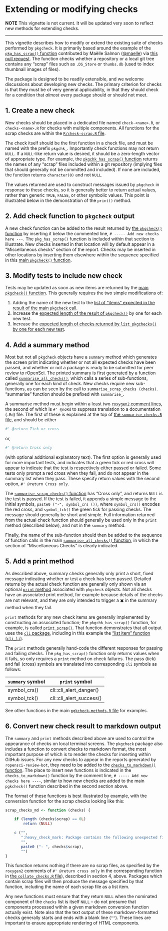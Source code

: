 # Extending or modifying checks

**NOTE** This vignette is not current. It will be updated very soon to
reflect new methods for extending checks.

------------------------------------------------------------------------

This vignette describes how to modify or extend the existing suite of
checks performed by `pkgcheck`. It is primarily based around the example
of the [`pkg_has_scrap()`
function](https://github.com/ropensci-review-tools/pkgcheck/blob/d02dcb630e5f38f599b6186580001510ffc5b314/R/misc-checks.R#L347-L368)
contributed by Maëlle Salmon ([@maelle](https://github.com/maelle)) via
[this pull
request](https://github.com/ropensci-review-tools/pkgcheck/pull/27). The
function checks whether a repository or a local git tree contains any
“scrap” files such as `.DS_Store` or `thumbs.db` (used to index
thumbnail images of files).

The package is designed to be readily extensible, and we welcome
discussions about developing new checks. The primary criterion for
checks is that they must be of very general applicability, in that they
should check for a condition that *almost* every package should or
should not meet.

## 1. Create a new check

New checks should be placed in a dedicated file named `check-<name>.R`,
or `checks-<name>.R` for checks with multiple components. All functions
for the scrap checks are within the [`R/check-scrap.R`
file](https://github.com/ropensci-review-tools/pkgcheck/blob/main/R/check-scrap.R).

The check itself should be the first function in a check file, and must
be named with the prefix `pkgchk_`. Importantly check functions may not
return `NULL`. If a `NULL`-like return value is desired, it should be a
zero-length vector of appropriate type. For example, the
[`pkgchk_has_scrap()`
function](https://github.com/ropensci-review-tools/pkgcheck/blob/main/R/check-scrap.R)
returns the names of any “scrap” files included within a git repository
(implying files that should generally not be committed and included). If
none are included, the function returns `character(0)` and not `NULL`.

The values returned are used to construct messages issued by `pkgcheck`
in response to these checks, so it is generally better to return actual
values, rather than generic `TRUE`, `FALSE`, or other symbolic values.
This point is illustrated below in the demonstration of the `print()`
method.

## 2. Add check function to `pkgcheck` output

A new check function can be added to the result returned by [the
`pkgcheck()`
function](https://github.com/ropensci-review-tools/pkgcheck/blob/main/R/pkgcheck-fn.R)
by inserting it below the commented line,
`# ----- Add new checks here ---`. The `pkg_has_scrap()` function is
included within that section to illustrate. New checks inserted in that
location will by default appear in a “Miscellaneous checks” section of
the report. Checks may be inserted in other locations by inserting them
elsewhere within the sequence specified in this [main `pkgcheck()`
function](https://github.com/ropensci-review-tools/pkgcheck/blob/main/R/pkgcheck-fn.R).

## 3. Modify tests to include new check

Tests may be updated as soon as new items are returned by the [main
`pkgcheck()`
function](https://github.com/ropensci-review-tools/pkgcheck/blob/main/R/pkgcheck-fn.R).
This generally requires the two simple modifications of:

1.  Adding the name of the new test to the [list of “items” expected in
    the result of the main `pkgcheck`
    call](https://github.com/ropensci-review-tools/pkgcheck/blob/852af21d856618161e86b4cf615cabf6199cec53/tests/testthat/test-pkgcheck.R#L29-L43).
2.  Increase the [expected length of the result of
    `pkgcheck()`](https://github.com/ropensci-review-tools/pkgcheck/blob/852af21d856618161e86b4cf615cabf6199cec53/tests/testthat/test-bg.R#L38)
    by one for each new test.
3.  Increase the [expected length of checks returned by
    `list_pkgchecks()` by one for each new
    test](https://github.com/ropensci-review-tools/pkgcheck/blob/852af21d856618161e86b4cf615cabf6199cec53/tests/testthat/test-list-checks.R#L9).

## 4. Add a summary method

Most but not all `pkgcheck` objects have a `summary` method which
generates the screen print indicating whether or not all expected checks
have been passed, and whether or not a package is ready to be submitted
for peer review to rOpenSci. The printed summary is first generated by a
function called
[`summarise_all_checks()`](https://github.com/ropensci-review-tools/pkgcheck/blob/main/R/summarise-checks.R),
which calls a series of sub-functions, generally one for each kind of
check. New checks require new sub-functions, as can be seen by the call
to `summarise_scrap_checks (checks)`. “summarise” function should be
prefixed with `summarise_`.

A summarise method must begin within a least two [`roxygen2` comment
lines](https://roxygen2.r-lib.org), the second of which is `#' @noRd` to
suppress translation to a documentation (`.Rd`) file. The first of these
is explained at the top of [the `summarise_checks.R`
file](https://github.com/ropensci-review-tools/pkgcheck/blob/main/R/summarise-checks.R),
and should be either

``` r
#' @return Tick or cross
```

or,

``` r
#' @return Cross only
```

(with optional additional explanatory text). The first option is
generally used for more important tests, and indicates that a green tick
or red cross will appear to indicate that the test is respectively
either passed or failed. Some tests only prompt a red cross when they
fail, and do not appear in the summary list when they pass. These
specify return values with the second option, `#' @return Cross only`.

The [`summarise_scrap_checks()`
function](https://github.com/ropensci-review-tools/pkgcheck/blob/main/R/check-scrap.R)
has “Cross only”, and returns `NULL` is the test is passed. If the test
is failed, it appends a simple message to the initial symbols,
`paste0 ("-", symbol_crs ())`, where `symbol_crs()` encodes the red
cross, and `symbol_tck()` the green tick for passing checks. The message
should generally be short and simple. Full information returned from the
actual check function should generally be used only in the `print`
method (described below), and not in the `summary` method.

Finally, the name of the sub-function should then be added to the
sequence of function calls in the main [`summarise_all_checks()`
function](https://github.com/ropensci-review-tools/pkgcheck/blob/main/R/summarise-checks.R),
in which the section of “Miscellaneous Checks” is clearly indicated.

## 5. Add a print method

As described above, summary checks generally only print a short, fixed
message indicating whether or test a check has been passed. Detailed
returns by the actual check function are generally only shown via an
optional [`print`
method](https://github.com/ropensci-review-tools/pkgcheck/blob/main/R/pkgcheck-methods.R)
associated with `pkgcheck` objects. Not all checks have an associated
print method, for example because details of the checks are not
relevant, and they are only intended to trigger a
:heavy_multiplication_x: in the summary method when they fail.

`print` methods for any new check items are generally implemented by
constructing an associated function; the `pkgchk_has_scrap()` function,
for example, is called
[`print_scrap()`](https://github.com/ropensci-review-tools/pkgcheck/blob/main/R/check-scrap.R).
That function demonstrates that all output uses the [`cli`
package](https://cli.r-lib.org), including in this example the [“list
item” function (`cli_li`)](https://cli.r-lib.org/reference/cli_li.html).

The `print` methods generally hand-code the different responses for
passing and failing checks. The `pkg_has_scrap()` function only returns
values when it fails, so only requires a `print` method on check
failures. The pass (tick) and fail (cross) symbols are translated into
corresponding `cli` symbols as follows:

| `summary` symbol | `print` symbol           |
|------------------|--------------------------|
| symbol_crs()     | cli::cli_alert_danger()  |
| symbol_tck()     | cli::cli_alert_success() |

See other functions in the main [`pgkcheck-methods.R`
file](https://github.com/ropensci-review-tools/pkgcheck/blob/main/R/pkgcheck-methods.R)
for examples.

## 6. Convert new check result to markdown output

The `summary` and `print` methods described above are used to control
the appearance of checks on local terminal screens. The `pkgcheck`
package also includes a function to convert checks to markdown format,
the most important purpose of which is to render the checks for
inserting within GitHub issues. For any new checks to appear in the
reports generated by `ropensci-review-bot`, they need to be added to the
[`checks_to_markdown()`
function](https://github.com/ropensci-review-tools/pkgcheck/blob/main/R/format-checks.R).
The place to insert new functions is indicated in the
`checks_to_markdown()` function by the comment line,
`# ----- Add new checks here ----`, similar to how new checks are added
to the main `pgkcheck()` function described in the second section above.

The format of these functions is best illustrated by example, with the
conversion function for the scrap checks looking like this:

``` r
scrap_checks_md <- function (checks) {

    if (length (checks$scrap) == 0L)
        return (NULL)

    c ("",
       ":heavy_check_mark: Package contains the following unexpected files:",
       "",
       paste0 ("- ", checks$scrap),
       "")
}
```

This function returns nothing if there are no scrap files, as specified
by the `roxygen2` comments of `#' @return cross only` in the
corresponding function in [the `collate_checks.R`
file](https://github.com/ropensci-review-tools/pkgcheck/blob/main/R/collate-checks.R)),
described in section 4, above. Packages which contain scrap files will
then produce the message specified by that function, including the name
of each scrap file as a list item.

Any new functions must ensure that they return `NULL` when the nominated
component of the `checks` list is itself `NULL` – do not presume that
components processed within a given markdown conversion function
actually exist. Note also that the text output of these
markdown-formatted checks generally starts and ends with a blank line
(`""`). These lines are important to ensure appropriate rendering of
HTML components.
